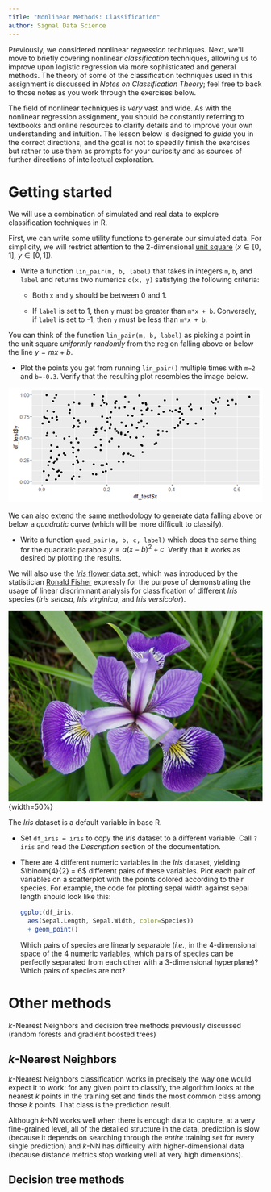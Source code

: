 ```yaml
---
title: "Nonlinear Methods: Classification"
author: Signal Data Science
---
```


Previously, we considered nonlinear *regression* techniques. Next, we'll move to briefly covering nonlinear *classification* techniques, allowing us to improve upon logistic regression via more sophisticated and general methods. The theory of some of the classification techniques used in this assignment is discussed in *Notes on Classification Theory*; feel free to back to those notes as you work through the exercises below.

The field of nonlinear techniques is *very* vast and wide. As with the nonlinear regression assignment, you should be constantly referring to textbooks and online resources to clarify details and to improve your own understanding and intuition. The lesson below is designed to *guide* you in the correct directions, and the goal is not to speedily finish the exercises but rather to use them as prompts for your curiosity and as sources of further directions of intellectual exploration.

Getting started
===============

We will use a combination of simulated and real data to explore classification techniques in R.

First, we can write some utility functions to generate our simulated data. For simplicity, we will restrict attention to the 2-dimensional [unit square](https://en.wikipedia.org/wiki/Unit_square) ($x \in [0,1]$, $y \in [0,1]$).

* Write a function `lin_pair(m, b, label)` that takes in integers `m`, `b`, and `label` and returns two numerics `c(x, y)` satisfying the following criteria:

	* Both `x` and `y` should be between 0 and 1.

	* If `label` is set to 1, then `y` must be greater than `m*x + b`. Conversely, if `label` is set to -1, then `y` must be less than `m*x + b`.

You can think of the function `lin_pair(m, b, label)` as picking a point in the unit square *uniformly randomly* from the region falling above or below the line $y = mx + b$.

* Plot the points you get from running `lin_pair()` multiple times with `m=2` and `b=-0.3`. Verify that the resulting plot resembles the image below.

![The results of plotting 200 randomly generated points in the unit square falling above the line $y = 2x - 0.3$.](lin-pair-example.png)

We can also extend the same methodology to generate data falling above or below a *quadratic* curve (which will be more difficult to classify).

* Write a function `quad_pair(a, b, c, label)` which does the same thing for the quadratic parabola $y = a(x - b)^2 + c$. Verify that it works as desired by plotting the results.

We will also use the [*Iris* flower data set](https://en.wikipedia.org/wiki/Iris_flower_data_set), which was introduced by the statistician [Ronald Fisher](https://en.wikipedia.org/wiki/Ronald_Fisher) expressly for the purpose of demonstrating the usage of linear discriminant analysis for classification of different *Iris* species (*Iris setosa*, *Iris virginica*, and *Iris versicolor*).

![A specimen of *Iris versicolor*.](iris-versicolor.jpg){width=50%}

The *Iris* dataset is a default variable in base R.

* Set `df_iris = iris` to copy the *Iris* dataset to a different variable. Call `?iris` and read the *Description* section of the documentation.

* There are 4 different numeric variables in the *Iris* dataset, yielding $\binom{4}{2} = 6$ different pairs of these variables. Plot each pair of variables on a scatterplot with the points colored according to their species. For example, the code for plotting sepal width against sepal length should look like this:

	```r
	ggplot(df_iris,
	  aes(Sepal.Length, Sepal.Width, color=Species))
	  + geom_point()
	```

	Which pairs of species are linearly separable (*i.e.*, in the 4-dimensional space of the 4 numeric variables, which pairs of species can be perfectly separated from each other with a 3-dimensional hyperplane)? Which pairs of species are not?

Other methods
=============

$k$-Nearest Neighbors and decision tree methods previously discussed (random forests and gradient boosted trees)

$k$-Nearest Neighbors
---------------------

$k$-Nearest Neighbors classification works in precisely the way one would expect it to work: for any given point to classify, the algorithm looks at the nearest $k$ points in the training set and finds the most common class among those $k$ points. That class is the prediction result.

Although $k$-NN works well when there is enough data to capture, at a very fine-grained level, all of the detailed structure in the data, prediction is slow (because it depends on searching through the *entire* training set for every single prediction) and $k$-NN has difficulty with higher-dimensional data (because distance metrics stop working well at very high dimensions).

Decision tree methods
---------------------

